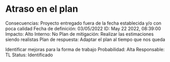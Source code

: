 # Atraso en el plan

Consecuencias: Proyecto entregado fuera de la fecha establecida y/o con poca calidad
Fecha de definición: 03/05/2022
ID: May 22 2022, 08:39:00
Impacto: Alto
Interno: No
Plan de mitigación: Realizar las estimaciones siendo realistas
Plan de respuesta: Adaptar el plan al tiempo que nos queda 

Identificar mejoras para la forma de trabajo
Probabilidad: Alta
Responsable: TL
Status: Identificado